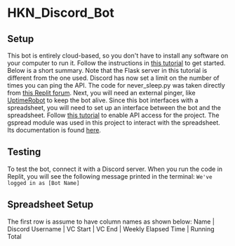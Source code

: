 # HKN_Discord_Bot

## Setup
This bot is entirely cloud-based, so you don't have to install any software on your computer to run it. 
Follow the instructions in [this tutorial](https://www.freecodecamp.org/news/create-a-discord-bot-with-python/) to get started. Below is a short summary. Note that the Flask server in this tutorial is different from the one used. Discord has now set a limit on the number of times you can ping the API. The code for never_sleep.py was taken directly from [this Replit forum](https://repl.it/talk/ask/Uptime-Robot-not-working-with-Discord-Cloudflare/49491). Next, you will need an external pinger, like [UptimeRobot](https://uptimerobot.com/) to keep the bot alive. 
Since this bot interfaces with a spreadsheet, you will need to set up an interface between the bot and the spreadsheet. Follow [this tutorial](https://gspread.readthedocs.io/en/latest/oauth2.html#enable-api-access) to enable API access for the project. The gspread module was used in this project to interact with the spreadsheet. Its documentation is found [here](https://github.com/burnash/gspread).

## Testing
To test the bot, connect it with a Discord server. When you run the code in Replit, you will see the following message printed in the terminal:
`We've logged in as [Bot Name]`

## Spreadsheet Setup
The first row is assume to have column names as shown below:
Name | Discord Username | VC Start | VC End | Weekly Elapsed Time | Running Total
